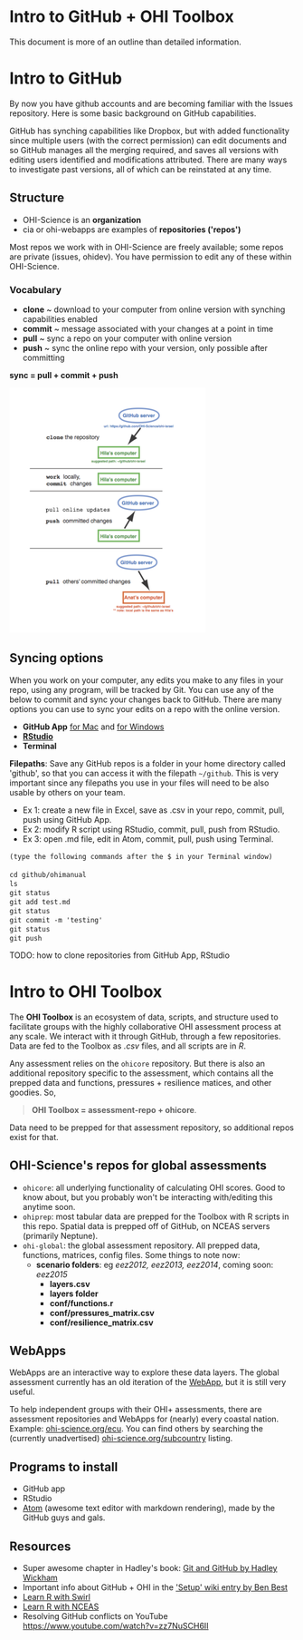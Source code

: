 # Intro to GitHub + OHI Toolbox

This document is more of an outline than detailed information.

# Intro to GitHub

By now you have github accounts and are becoming familiar with the Issues repository. Here is some basic background on GitHub capabilities.

GitHub has synching capabilities like Dropbox, but with added functionality since multiple users (with the correct permission) can edit documents and so GitHub manages all the merging required, and saves all versions with editing users identified and modifications attributed. There are many ways to investigate past versions, all of which can be reinstated at any time.

## Structure

* OHI-Science is an **organization**
* cia or ohi-webapps are examples of **repositories ('repos')**

Most repos we work with in OHI-Science are freely available; some repos are private (issues, ohidev). You have permission to edit any of these within OHI-Science.

### Vocabulary

* **clone** ~ download to your computer from online version with synching capabilities enabled
* **commit** ~ message associated with your changes at a point in time
* **pull**  ~ sync a repo on your computer with online version
* **push**  ~ sync the online repo with your version, only possible after committing


**sync = pull + commit + push**

![](./fig/clone_push_pull.png)

## Syncing options

When you work on your computer, any edits you make to any files in your repo, using any program, will be tracked by Git. You can use any of the below to commit and sync your changes back to GitHub. There are many options you can use to sync your edits on a repo with the online version.

* **GitHub App** [for Mac](https://mac.github.com/) and [for Windows](https://windows.github.com/)
* [**RStudio**](www.rstudio.com)
* **Terminal**


**Filepaths**: Save any GitHub repos is a folder in your home directory called 'github', so that you can access it with the filepath `~/github`. This is very important since any filepaths you use in your files will need to be also usable by others on your team.

* Ex 1: create a new file in Excel, save as .csv in your repo, commit, pull, push using GitHub App.  
* Ex 2: modify R script using RStudio, commit, pull, push from RStudio.
* Ex 3: open .md file, edit in Atom, commit, pull, push using  Terminal.

```
(type the following commands after the $ in your Terminal window)

cd github/ohimanual
ls
git status
git add test.md
git status
git commit -m 'testing'
git status
git push
```

TODO: how to clone repositories from GitHub App, RStudio


# Intro to OHI Toolbox

The **OHI Toolbox** is an ecosystem of data, scripts, and structure used to facilitate groups with the highly collaborative OHI assessment process at any scale. We interact with it through GitHub, through a few repositories. Data are fed to the Toolbox as *.csv* files, and all scripts are in *R*.

Any assessment relies on the `ohicore` repository. But there is also an additional repository specific to the assessment, which contains all the prepped data and functions, pressures + resilience matices, and other goodies. So,
>  **OHI Toolbox = assessment-repo + ohicore**.

Data need to be prepped for that assessment repository, so additional repos exist for that.


## OHI-Science's repos for global assessments

* `ohicore`: all underlying functionality of calculating OHI scores. Good to know about, but you probably won't be interacting with/editing this anytime soon.
* `ohiprep`: most tabular data are prepped for the Toolbox with R scripts in this repo. Spatial data is prepped off of GitHub, on NCEAS servers (primarily Neptune).
* `ohi-global`: the global assessment repository. All prepped data, functions, matrices, config files. Some things to note now:
    + **scenario folders**: eg *eez2012, eez2013, eez2014*, coming soon: *eez2015*
      + **layers.csv**
      + **layers folder**
      + **conf/functions.r**
      + **conf/pressures_matrix.csv**
      + **conf/resilience_matrix.csv**


## WebApps
WebApps are an interactive way to explore these data layers. The global assessment currently has an old iteration of the [WebApp](https://ohi-science.shinyapps.io/global/), but it is still very useful.


To help independent groups with their OHI+ assessments, there are assessment repositories and WebApps for (nearly) every coastal nation. Example: [ohi-science.org/ecu](https://ohi-science.org/ecu). You can find others by searching the (currently unadvertised) [ohi-science.org/subcountry](https://ohi-science.org/ecu) listing.


## Programs to install

* GitHub app
* RStudio
* [Atom](https://atom.io/) (awesome text editor with markdown rendering), made by the GitHub guys and gals.

## Resources

* Super awesome chapter in Hadley's book: [Git and GitHub by Hadley Wickham](http://r-pkgs.had.co.nz/git.html)
* Important info about GitHub + OHI in the ['Setup' wiki entry by Ben Best](https://github.com/OHI-Science/ohiprep/wiki/Setup)
* [Learn R with Swirl](http://swirlstats.com/)
* [Learn R with NCEAS](https://www.nceas.ucsb.edu/scicomp/software/r)
* Resolving GitHub conflicts on YouTube https://www.youtube.com/watch?v=zz7NuSCH6II
